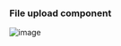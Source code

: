 ### File upload component
![image](https://github.com/ManishBisht777/file-vault/assets/89926834/777ab136-0a9f-4657-b098-d4fb680b9608)

